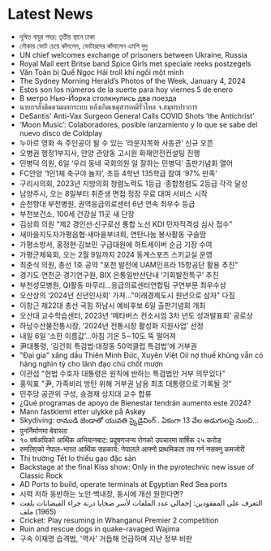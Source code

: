 # Latest News
-  দূষিত বায়ুর শহর: তৃতীয় স্থানে ঢাকা
-  নৌকায় ভোট চেয়ে কাঁদলেন, ভোটারদের কাঁদালেন এমপি দুদু
-  UN chief welcomes exchange of prisoners between Ukraine, Russia
-  Royal Mail eert Britse band Spice Girls met speciale reeks postzegels
-  Văn Toàn bị Quế Ngọc Hải troll khi ngồi một mình
-  The Sydney Morning Herald’s Photos of the Week, January 4, 2024
-  Estos son los números de la suerte para hoy viernes 5 de enero
-  В метро Нью-Йорка столкнулись два поезда
-  นายกฯสั่งติดตามผลกระทบ หลังเกิดเหตุสารเคมีรั่วไหล จ.สมุทรปราการ
-  DeSantis’ Anti-Vax Surgeon General Calls COVID Shots ‘the Antichrist'
-  ‘Moon Music’: Colaboradores, posible lanzamiento y lo que se sabe del nuevo disco de Coldplay
-  누아르 영화 속 주인공이 될 수 있는 ‘라운지목화 사동관’ 신규 오픈
-  오병권 행정1부지사, 안양 관양동 고시원 화재안전컨설팅 진행
-  민병덕 의원, 6일 ‘우리 동네 국회의원 일 잘하는 민병덕’ 출판기념회 열어
-  FC안양 ‘1인1체 축구야 놀자’, 초등 4학년 135학급 참여 ‘97% 만족’
-  구리시의회, 2023년 지방의회 청렴노력도 1등급 ·종합청렴도 2등급 각각 달성
-  남양주시, 오는 8일부터 취준생 면접 정장 무료 대여 서비스 시작
-  순천향대 부천병원, 권역응급의료센터 6년 연속 최우수 등급
-  부천보건소, 100세 건강실 11곳 새 단장
-  김상희 의원 "제2 경인선·신구로선 통합 노선 KDI 민자적격성 심사 접수"
-  새마을지도자가평읍협·새마을부녀회, 연탄나눔 봉사활동 구슬땀
-  가평소방서, 홍정현·김보민 구급대원에 하트세이버 순금 기장 수여
-  가평군체육회, 오는 2월 9일까지 2024 동계스포츠 스키교실 운영
-  최춘식 의원, 총선 1호 공약 "포천 발전에 UAM인프라 15항공단 활용 추진"
-  경기도·연천군·경기연구원, BIX 은통일반산단내 ‘기회발전특구’ 추진
-  부천성모병원, QI활동 마무리…응급의료센터연합팀 구연부문 최우수상
-  오산상의 ‘2024년 신년인사회’ 가져…"미래경제도시 원년으로 삼자" 다짐
-  이창근 제22대 총선 국힘 하남시 예비후보 6일 출판기념회 개최
-  오산대 교수학습센터, 2023년 ‘메타버스 컨소시엄 3차 년도 성과발표회’ 공로상
-  하남수산물전통시장, ‘2024년 전통시장 활성화 지원사업’ 선정
-  내일 6일 ‘소한 이름값’…아침 기온 5∼10도 뚝 떨어져
-  尹대통령, ‘김건희 특검법·대장동 50억클럽 특검법’에 거부권
-  "Đại gia" xăng dầu Thiên Minh Đức, Xuyên Việt Oil nợ thuế khủng vẫn có hàng nghìn tỷ cho lãnh đạo chủ chốt mượn
-  이관섭 "헌법 수호자 대통령은 원칙에 반하는 특검법안 거부 의무있다"
-  홍익표 "尹, 가족비리 방탄 위해 거부권 남용 최초 대통령으로 기록될 것"
-  민주당 공관위 구성, 송경재 상지대 교수 합류
-  ¿Qué programas de apoyo de Bienestar tendrán aumento este 2024?
-  Mann fastklemt etter ulykke på Askøy
-  Skydiving: రాముడి జెండాతో యువతి స్కైడైవింగ్.. ఏకంగా 13 వేల అడుగులపై నుంచి...
-  पुनर्निर्माणमा बेवास्ता
-  १० वर्षअघिको आर्थिक अभियानबाट: प्रदूषणजन्य रोगको उपचारमा वार्षिक २५ करोड
-  रुमलिएको नेपाल–भारत आर्थिक सहकार्य: नेपालले आफ्नो प्राथमिकता तय गर्न नसक्नु कमजोरी
-  Thị trường Tết lo thiếu gạo đặc sản
-  Backstage at the final Kiss show: Only in the pyrotechnic new issue of Classic Rock
-  AD Ports to build, operate terminals at Egyptian Red Sea ports
-  시력 저하 동반하는 노안·백내장, 동시에 개선 원한다면?
-  التعرف على المفقودين: إجمالي عدد الملفات لأسر ضحايا درنة جراء الفيضانات بلغت (1965) ملف
-  Cricket: Play resuming in Whanganui Premier 2 competition
-  Ruin and rescue dogs in quake-ravaged Wajima
-  구속 이재명 습격범, '역사' 거듭해 언급하며 지난 정부 비판
